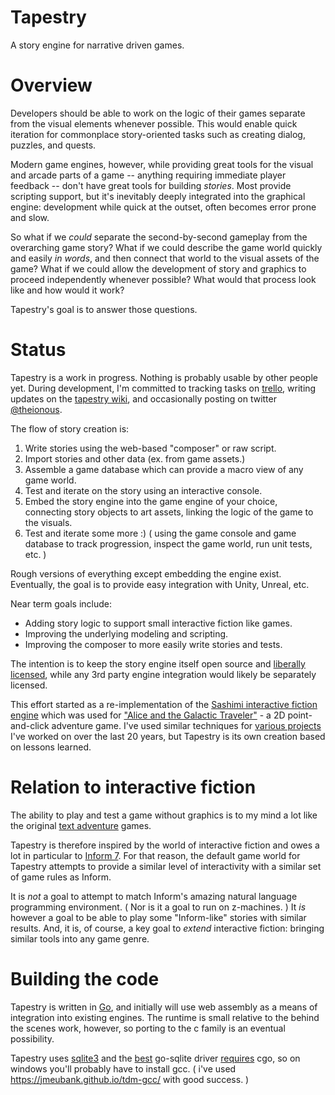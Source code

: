 # Tapestry

A story engine for narrative driven games. 

# Overview

Developers should be able to work on the logic of their games separate from the visual elements whenever possible. This would enable quick iteration for commonplace story-oriented tasks such as creating dialog, puzzles, and quests.

Modern game engines, however, while providing great tools for the visual and arcade parts of a game -- anything requiring immediate player feedback -- don't have great tools for building *stories*. Most provide scripting support, but it's inevitably deeply integrated into the graphical engine: development while quick at the outset, often becomes error prone and slow.

So what if we *could* separate the second-by-second gameplay from the overarching game story? What if we could describe the game world quickly and easily *in words*, and then connect that world to the visual assets of the game? What if we could allow the development of story and graphics to proceed independently whenever possible? What would that process look like and how would it work?

Tapestry's goal is to answer those questions.

# Status

Tapestry is a work in progress. Nothing is probably usable by other people yet. During development, I'm committed to tracking tasks on [trello](https://trello.com/b/EEPnJ6ew/tapestry), writing updates on the [tapestry wiki](https://man.sr.ht/~ionous/tapestry/), and occasionally posting on twitter [@theionous](https://twitter.com/theionous).

The flow of story creation is:

1. Write stories using the web-based "composer" or raw script.
2. Import stories and other data (ex. from game assets.)
3. Assemble a game database which can provide a macro view of any game world.
4. Test and iterate on the story using an interactive console.
5. Embed the story engine into the game engine of your choice, connecting story objects to art assets, linking the logic of the game to the visuals.
6. Test and iterate some more :) ( using the game console and game database to track progression, inspect the game world, run unit tests, etc. )

Rough versions of everything except embedding the engine exist. Eventually, the goal is to provide easy integration with Unity, Unreal, etc.

Near term goals include:

* Adding story logic to support small interactive fiction like games.
* Improving the underlying modeling and scripting.
* Improving the composer to more easily write stories and tests.

The intention is to keep the story engine itself open source and [liberally licensed](https://man.sr.ht/~ionous/tapestry/LICENSE.md), while any 3rd party engine integration would likely be separately licensed.

This effort started as a re-implementation of the [Sashimi interactive fiction engine](https://github.com/ionous/sashimi) which was used for ["Alice and the Galactic Traveler"](https://evermany.itch.io/alice) - a 2D point-and-click adventure game. I've used similar techniques for [various projects](https://www.linkedin.com/in/ionous/) I've worked on over the last 20 years, but Tapestry is its own creation based on lessons learned.

# Relation to interactive fiction

The ability to play and test a game without graphics is to my mind a lot like the original [text adventure](https://en.wikipedia.org/wiki/Colossal_Cave_Adventure) games. 

Tapestry is therefore inspired by the world of interactive fiction and owes a lot in particular to [Inform 7](http://inform7.com/). For that reason, the default game world for Tapestry attempts to provide a similar level of interactivity with a similar set of game rules as Inform.

It is *not* a goal to attempt to match Inform's amazing natural language programming environment. ( Nor is it a goal to run on z-machines. )  It *is* however a goal to be able to play some "Inform-like" stories with similar results. And, it is, of course, a key goal to *extend* interactive fiction: bringing similar tools into any game genre.

# Building the code

Tapestry is written in [Go](https://golang.org/), and initially will use web assembly as a means of integration into existing engines. The runtime is small relative to the behind the scenes work, however, so porting to the c family is an eventual possibility.

Tapestry uses [sqlite3](https://www.sqlite.org/index.html) and the [best](https://en.wikipedia.org/wiki/Highlander_(film)) go-sqlite driver [requires](https://github.com/mattn/go-sqlite3/issues/467) cgo, so on windows you'll probably have to install gcc. ( i've used https://jmeubank.github.io/tdm-gcc/ with good success. )
